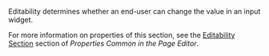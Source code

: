 
Editability determines whether an end-user can change the value in an input widget.

For more information on properties of this section, see the [Editability Section](/refguide9/common-widget-properties/#editability) section of *Properties Common in the Page Editor*. 
